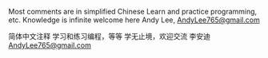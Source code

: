 Most comments are in simplified Chinese
Learn and practice programming, etc.
Knowledge is infinite
welcome here
Andy Lee, AndyLee765@gmail.com

简体中文注释
学习和练习编程，等等
学无止境，欢迎交流
李安迪 AndyLee765@gmail.com
